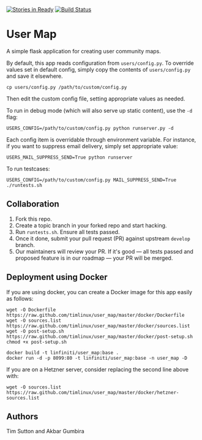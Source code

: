 [![Stories in Ready](https://badge.waffle.io/timlinux/user_map.png?label=ready)](https://waffle.io/timlinux/user_map)
[![Build Status](http://jenkins.linfiniti.com/buildStatus/icon?job=UserMap)](http://jenkins.linfiniti.com/job/UserMap/)

User Map
========

A simple flask application for creating user community maps.

By default, this app reads configuration from `users/config.py`.
To override values set in default config, simply copy the contents
of `users/config.py` and save it elsewhere.

    cp users/config.py /path/to/custom/config.py

Then edit the custom config file, setting appropriate values as needed.

To run in debug mode (which will also serve up static content),
use the `-d` flag:

    USERS_CONFIG=/path/to/custom/config.py python runserver.py -d

Each config item is overridable through environment variable.
For instance, if you want to suppress email delivery,
simply set appropriate value:

    USERS_MAIL_SUPPRESS_SEND=True python runserver

To run testcases:

    USERS_CONFIG=/path/to/custom/config.py MAIL_SUPPRESS_SEND=True ./runtests.sh

Collaboration
-------------

1. Fork this repo.
2. Create a topic branch in your forked repo and start hacking.
3. Run `runtests.sh`. Ensure all tests passed.
4. Once it done, submit your pull request (PR) against upstream `develop` branch.
5. Our maintainers will review your PR. If it's good — all tests passed and proposed feature is in our roadmap — your PR will be merged.

Deployment using Docker
-----------------------

If you are using docker, you can create a Docker image for this app easily as
follows:

```
wget -O Dockerfile https://raw.github.com/timlinux/user_map/master/docker/Dockerfile
wget -O sources.list https://raw.github.com/timlinux/user_map/master/docker/sources.list
wget -O post-setup.sh https://raw.github.com/timlinux/user_map/master/docker/post-setup.sh
chmod +x post-setup.sh

docker build -t linfiniti/user_map:base .
docker run -d -p 8099:80 -t linfiniti/user_map:base -n user_map -D
```

If you are on a Hetzner server, consider replacing the second line above with:

```
wget -O sources.list https://raw.github.com/timlinux/user_map/master/docker/hetzner-sources.list
```

Authors
-------

Tim Sutton and Akbar Gumbira
